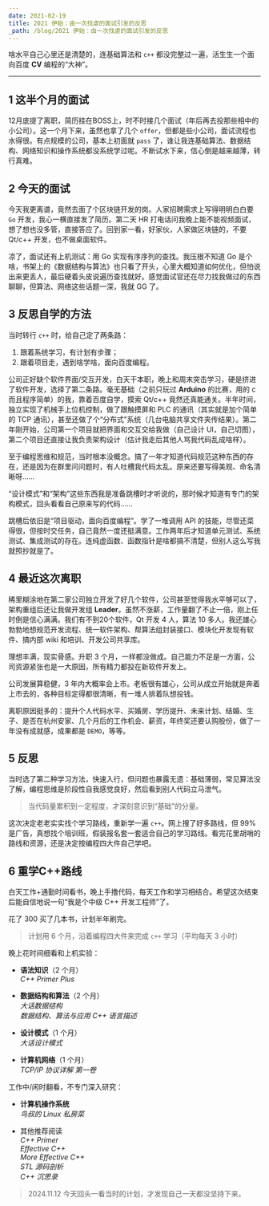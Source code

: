 ```yaml
---
date: 2021-02-19
title: 2021 伊始：由一次找虐的面试引发的反思
_path: /blog/2021 伊始：由一次找虐的面试引发的反思
---
```

啥水平自己心里还是清楚的，连基础算法和 `c++` 都没完整过一遍，活生生一个面向百度 **CV** 编程的“大神”。

---
## 1  这半个月的面试
  
12月底提了离职，简历挂在BOSS上，时不时接几个面试（年后再去投那些相中的小公司）。这一个月下来，虽然也拿了几个 `offer`，但都是些小公司，面试流程也水得很。有点规模的公司，基本上初面就 `pass` 了，谁让我连基础算法、数据结构、网络知识和操作系统都没系统学过呢。不断试水下来，信心倒是越来越薄，转行真难。
  
## 2  今天的面试

今天我更离谱，竟然去面了个区块链开发的岗。人家招聘需求上写得明明白白要 `Go` 开发，我心一横直接发了简历。第二天 HR 打电话问我晚上能不能视频面试，想了想也没多管，直接答应了。回到家一看，好家伙，人家做区块链的，不要 Qt/c++ 开发，也不做桌面软件。

凉了，面试还有上机测试：用 Go 实现有序序列的查找。我压根不知道 Go 是个啥，书架上的《数据结构与算法》也只看了开头，心里大概知道如何优化，但怕说出来更丢人，最后硬着头皮说遍历查找就好。感觉面试官还在尽力找我做过的东西聊聊，但算法、网络这些话题一深，我就 GG 了。
  
## 3  反思自学的方法

当时转行 `c++` 时，给自己定了两条路：

1. 跟着系统学习，有计划有步骤；
2. 跟着项目走，遇到啥学啥，面向百度编程。
  
公司正好缺个软件界面/交互开发，白天干本职，晚上和周末突击学习，硬是挤进了软件开发，选择了第二条路。毫无基础（之前只玩过 **Arduino** 的比赛，用的 c 而且程序简单）的我，靠着百度自学，摸索 Qt/c++ 竟然还真能通关。半年时间，独立实现了机械手上位机控制，做了跟触摸屏和 PLC 的通讯（其实就是加个简单的 TCP 通讯），甚至还做了个“分布式”系统（几台电脑共享文件夹传结果）。第二年刚开始，公司第一个项目就把界面和交互交给我做（自己设计 UI，自己切图），第二个项目还直接让我负责架构设计（估计我走后其他人骂我代码乱成啥样）。

至于编程思维和规范，当时根本没概念。搞了一年才知道代码规范这种东西的存在，还是因为在群里问问题时，有人吐槽我代码太乱。原来还要写得美观、命名清晰呀……

“设计模式”和“架构”这些东西我是准备跳槽时才听说的，那时候才知道有专门的架构模式，回头看看自己原来写的代码……

跳槽后依旧是“项目驱动，面向百度编程”。学了一堆调用 API 的技能，尽管还菜得很，但按时交任务，自己竟然一度还挺满意。工作两年后才知道单元测试、系统测试、集成测试的存在。连纯虚函数、函数指针是啥都搞不清楚，但别人这么写我就照抄就是了。
  
## 4  最近这次离职

稀里糊涂地在第二家公司独立开发了好几个软件，公司甚至觉得我水平够可以了，架构重组后还让我做开发组 **Leader**。虽然不涨薪，工作量翻了不止一倍，刚上任时倒是信心满满。我们有不到20个软件，Qt 开发 4 人，算法 10 多人。我还雄心勃勃地想规范开发流程、统一软件架构、帮算法组封装接口、模块化开发现有软件、搞内部 wiki 和培训、开发公司共享库。

理想丰满，现实骨感。升职 3 个月，一样都没做成。自己能力不足是一方面，公司资源紧张也是一大原因，所有精力都投在新软件开发上。

公司发展算稳健，3 年内大概率会上市。老板很有雄心，公司从成立开始就是奔着上市去的，各种目标定得都很清晰，有一堆人排着队想投钱。

离职原因挺多的：提升个人代码水平、买婚房、学历提升、未来计划、结婚、生子、是否在杭州安家、几个月后的工作机会、薪资，年终奖还要认购股份，做了一年没有成就感，成果都是 `DEMO`，等等。

## 5  反思

当时选了第二种学习方法，快速入行，但问题也暴露无遗：基础薄弱，常见算法没了解，编程思维是阶段性自我感觉良好，然后看到别人代码立马泄气。

> 当代码量累积到一定程度，才深刻意识到“基础”的分量。

这次决定老老实实找个学习路线，重新学一遍 `c++`。网上搜了好多路线，但 99% 是广告，真想找个培训班，假装报名套一套适合自己的学习路线。看完花里胡哨的路线和资源，还是决定按编程四大件自己学吧。
  

## 6  重学C++路线

白天工作+通勤时间看书，晚上手撸代码，每天工作和学习相结合。希望这次结束后能自信地说一句“我是个中级 C++ 开发工程师”了。

花了 300 买了几本书，计划半年刷完。

> 计划用 6 个月，沿着编程四大件来完成 `c++` 学习（平均每天 3 小时）

晚上花时间细看和上机实验：

- **语法知识**（2 个月）  
    _C++ Primer Plus_
    
- **数据结构和算法**（2 个月）  
    _大话数据结构_  
    _数据结构、算法与应用 C++ 语言描述_
    
- **设计模式**（1 个月）  
    _大话设计模式_
    
- **计算机网络**（1 个月）  
    _TCP/IP 协议详解 第一卷_
    

工作中/闲时翻看，不专门深入研究：

- **计算机操作系统**  
    _鸟叔的 Linux 私房菜_
    
- 其他推荐阅读  
    _C++ Primer_  
    _Effective C++_  
    _More Effective C++_  
    _STL 源码剖析_  
    _C++ 沉思录_




> 2024.11.12  今天回头一看当时的计划，才发现自己一天都没坚持下来。